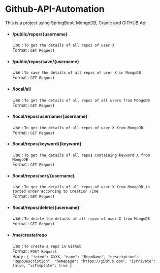 # Github-API-Automation
This is a project using SpringBoot, MongoDB, Gradle and GITHUB Api

- ####   /public/repos/{username}

    Use : `To get the details of all repos of user X` \
    Format :  `GET Request`

- ####   /public/repos/save/{username}

    Use : `To save the details of all repos of user X in MongoDB` \
    Format :  `GET Request`

- ####   /local/all

    Use : `To get the details of all repos of all users from MongoDB` \
    Format :  `GET Request`

- ####   /local/repos/username/{username}

    Use : `To get the details of all repos of user X from MongoDB` \
    Format :  `GET Request`

- ####   /local/repos/keyword/{keyword}

    Use : `To get the details of all repos containing keyword X from MongoDB` \
    Format :  `GET Request`

- ####   /local/repos/sort/{username}

    Use : `To get the details of all repos of user X from MongoDB in sorted order according to Creation Time` \
    Format :  `GET Request`

- ####   /local/repos/delete/{username}

    Use : `To delete the details of all repos of user X from MongoDB` \
    Format :  `GET Request`

- ####   /me/create/repo

    Use : `To create a repo in Github` \
    Format :  `POST Request` \
    Body :  `{
                "token": XXXX,
                "name": "RepoName",
                "description": "RepoDescription",
                "homepage": "https://github.com",
                "isPrivate": false,
                "isTemplate": true
            }`
